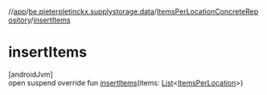 //[app](../../../index.md)/[be.pieterpletinckx.supplystorage.data](../index.md)/[ItemsPerLocationConcreteRepository](index.md)/[insertItems](insert-items.md)

# insertItems

[androidJvm]\
open suspend override fun [insertItems](insert-items.md)(items: [List](https://kotlinlang.org/api/latest/jvm/stdlib/kotlin.collections/-list/index.html)&lt;[ItemsPerLocation](../-items-per-location/index.md)&gt;)
